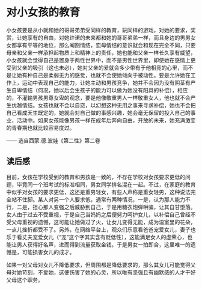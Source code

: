 # 对小女孩的教育

小女孩要是从小就和她的哥哥弟弟受同样的教育，玩同样的游戏，对她的要求，奖赏，让她享有的自由，对她许诺的未来都和她的哥哥弟弟一样，而且身边的男男女女都享有平等的地位，那么阉割情结，恋母情结的意识就会和现在完全不同，只要母亲和父亲一样承担起物质上和精神上的责任，她也能和父亲一样长久享有威望，小女孩就会觉得自己是置身于两性世界中，而不是男性世界里，即使她在感情上更受到父亲的吸引（这也未必），她对父亲的爱就会多少带有于他相竞的心里，而不是让她有种自己是柔弱无力的感觉，也就不会使她倾向于被动性。要是允许她在工作上，运动中表现自己的能力，让她主动和男孩竞争，她并不会因为没有阴茎有产生自卑情结（何况，她以后会生孩子的能力可以做为她没有阳具的补偿），相应的，不灌输男孩男尊女卑的观念，要是他像敬重男人一样敬重女人，他也就不会产生优越情结。女孩也就不会以自恋，以幻想这种无用之事来寻求补偿，她也不会把自己看成天生既定的，她就会对自己做的事感兴趣，她会毫无保留的投入自己的事业，活动中。如果女孩能像男孩一样在成年后奔向自由，开放的未来，她充满激变的青春期也就比较容易度过。

—— 选自西蒙.德.波娃《第二性》第二卷

## 读后感

目前，女孩在学校受到的教育和男孩是一致的，不存在学校对女孩要求更低的问题，毕竟同一个班考试的标准相同，男女同学排名混在一起。不过，在家庭的教育中似乎对女孩的要求更低，这还是重男轻女，有些人声称是重女轻男，这种说法完全站不住脚。某人对另一个人要求低，通常有两种情况，一是，认为那人能力不行，二是，担心那人变强之后威胁到自己，于是用糖衣炮弹哄骗，让其自甘堕落。女人由于过去不受重视，于是自己当妈妈之后便努力呵护女儿，以补偿自己曾经不受父母重视的遗憾，这可能让她做过了火，让女儿变得无能，成为温室里的花朵，一点儿挫折都受不了。另外，在网络平台上，观众们乐意看爸爸宠爱女儿，妻子也乐于看丈夫宠爱女儿（“宠”这个字其实含有贬低性），这能满足女人的虚荣心，也能让男人获得好名声，进而得到流量获取金钱，于是男女一拍即合，这里唯一的遗憾是，可能损害女儿的成才。

如果一对父母对女儿不降低要求，但周围都是降低要求的，那么其女儿可能觉得父母对她苛刻，不爱她，这便伤害了她的心灵，所以唯有坚强且有幽默感的人才干好父母这个职务。